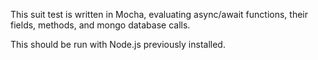 This suit test is written in Mocha, evaluating async/await functions, their fields, methods, and mongo database calls.

This should be run with Node.js previously installed.